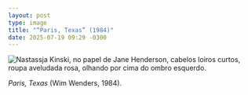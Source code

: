 ```yaml
---
layout: post
type: image
title: "“Paris, Texas” (1984)"
date: 2025-07-19 09:29 -0300
---
```

![Nastassja Kinski, no papel de Jane Henderson, cabelos loiros curtos, roupa aveludada rosa, olhando por cima do ombro esquerdo.](/assets/2025/7/paris-texas.avif)

*Paris, Texas* (Wim Wenders, 1984).
